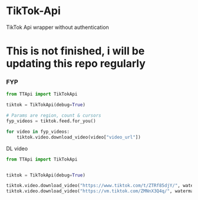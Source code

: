# TikTok-Api
TikTok Api wrapper without authentication


# This is not finished, i will be updating this repo regularly


### FYP
```py
from TTApi import TikTokApi

tiktok = TikTokApi(debug=True)

# Params are region, count & cursors
fyp_videos = tiktok.feed.for_you()

for video in fyp_videos:
    tiktok.video.download_video(video["video_url"])
```

DL video
```py
from TTApi import TikTokApi


tiktok = TikTokApi(debug=True)

tiktok.video.download_video("https://www.tiktok.com/t/ZTRf85djY/", watermark=True) # Watermarked
tiktok.video.download_video("https://vm.tiktok.com/ZMNnX3Q4q/", watermark=False) # No watermark
```
